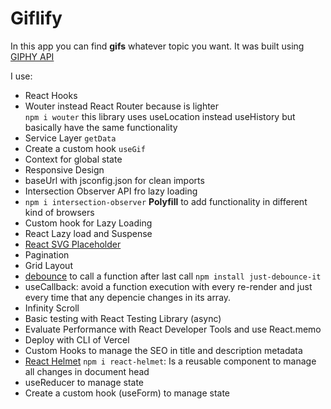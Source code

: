 # Giflify

In this app you can find **gifs** whatever topic you want. It was built using [GIPHY API](https://developers.giphy.com/)

I use:

- React Hooks
- Wouter instead React Router because is lighter <br>
  `npm i wouter`
  this library uses useLocation instead useHistory but basically have the same functionality
- Service Layer `getData`
- Create a custom hook `useGif`
- Context for global state
- Responsive Design
- baseUrl with jsconfig.json for clean imports
- Intersection Observer API fro lazy loading
- `npm i intersection-observer` **Polyfill** to add functionality in different kind of browsers
- Custom hook for Lazy Loading
- React Lazy load and Suspense
- [React SVG Placeholder](https://github.com/danilowoz/react-content-loader)
- Pagination
- Grid Layout
- [debounce](https://github.com/angus-c/just#just-debounce-it) to call a function after last call
  `npm install just-debounce-it`
- useCallback: avoid a function execution with every re-render and just every time that any depencie changes in its array.
- Infinity Scroll
- Basic testing with React Testing Library (async)
- Evaluate Performance with React Developer Tools and use React.memo
- Deploy with CLI of Vercel
- Custom Hooks to manage the SEO in title and description metadata
- [React Helmet](https://www.npmjs.com/package/react-helmet) `npm i react-helmet`: Is a reusable component to manage all changes in document head
- useReducer to manage state
- Create a custom hook (useForm) to manage state
